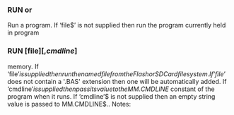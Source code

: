 

### RUN or

Run a program. If ‘file$’ is not supplied then run the program currently held in program

### RUN [file$] [, cmdline$]

memory. If ‘file$’ is supplied then run the named file from the Flash or SD Card filesystem. If ‘file$’ does not contain a '.BAS' extension then one will be automatically added. If ‘cmdline$’ is supplied then pass its value to the MM.CMDLINE$ constant of the program when it runs. If ‘cmdline’$ is not supplied then an empty string value is passed to MM.CMDLINE$.. Notes: